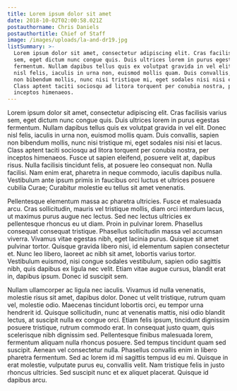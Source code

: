 ```yaml
---
title: Lorem ipsum dolor sit amet
date: 2018-10-02T02:00:58.021Z
postauthorname: Chris Daniels
postauthortitle: Chief of Staff
image: /images/uploads/la-and-dr19.jpg
listSummary: >-
  Lorem ipsum dolor sit amet, consectetur adipiscing elit. Cras facilisis varius
  sem, eget dictum nunc congue quis. Duis ultrices lorem in purus egestas
  fermentum. Nullam dapibus tellus quis ex volutpat gravida in vel elit. Donec
  nisl felis, iaculis in urna non, euismod mollis quam. Duis convallis, sapien
  non bibendum mollis, nunc nisi tristique mi, eget sodales nisi nisi et lacus.
  Class aptent taciti sociosqu ad litora torquent per conubia nostra, per
  inceptos himenaeos.
---
```

Lorem ipsum dolor sit amet, consectetur adipiscing elit. Cras facilisis varius sem, eget dictum nunc congue quis. Duis ultrices lorem in purus egestas fermentum. Nullam dapibus tellus quis ex volutpat gravida in vel elit. Donec nisl felis, iaculis in urna non, euismod mollis quam. Duis convallis, sapien non bibendum mollis, nunc nisi tristique mi, eget sodales nisi nisi et lacus. Class aptent taciti sociosqu ad litora torquent per conubia nostra, per inceptos himenaeos. Fusce ut sapien eleifend, posuere velit at, dapibus risus. Nulla facilisis tincidunt felis, at posuere leo consequat non. Nulla facilisi. Nam enim erat, pharetra in neque commodo, iaculis dapibus nulla. Vestibulum ante ipsum primis in faucibus orci luctus et ultrices posuere cubilia Curae; Curabitur molestie eu tellus sit amet venenatis.



Pellentesque elementum massa ac pharetra ultricies. Fusce et malesuada arcu. Cras sollicitudin, mauris vel tristique mollis, diam orci interdum lacus, ut maximus purus augue nec lectus. Sed nec lectus ultricies ex pellentesque rhoncus eu ut diam. Proin in pulvinar lorem. Phasellus consequat consequat tristique. Phasellus sollicitudin massa vel accumsan viverra. Vivamus vitae egestas nibh, eget lacinia purus. Quisque sit amet pulvinar tortor. Quisque gravida libero nisi, id elementum sapien consectetur et. Nunc leo libero, laoreet ac nibh sit amet, lobortis varius tortor. Vestibulum euismod, nisi congue sodales vestibulum, sapien odio sagittis nibh, quis dapibus ex ligula nec velit. Etiam vitae augue cursus, blandit erat in, dapibus ipsum. Donec id suscipit sem.



Nullam ullamcorper ac ligula nec iaculis. Vivamus id nulla venenatis, molestie risus sit amet, dapibus dolor. Donec ut velit tristique, rutrum quam vel, molestie odio. Maecenas tincidunt lobortis orci, eu tempor urna hendrerit id. Quisque sollicitudin, nunc at venenatis mattis, nisi odio blandit lectus, at suscipit nulla ex congue orci. Etiam felis ipsum, tincidunt dignissim posuere tristique, rutrum commodo erat. In consequat justo quam, quis scelerisque nibh dignissim sed. Pellentesque finibus malesuada lorem, fermentum aliquam nulla rhoncus posuere. Sed tempus tincidunt quam sed suscipit. Aenean vel consectetur nulla. Phasellus convallis enim in libero pharetra fermentum. Sed ac lorem id mi sagittis tempus id eu mi. Quisque in erat molestie, vulputate purus eu, convallis velit. Nam tristique felis in justo rhoncus ultricies. Sed suscipit nunc et ex aliquet placerat. Quisque id dapibus arcu.
